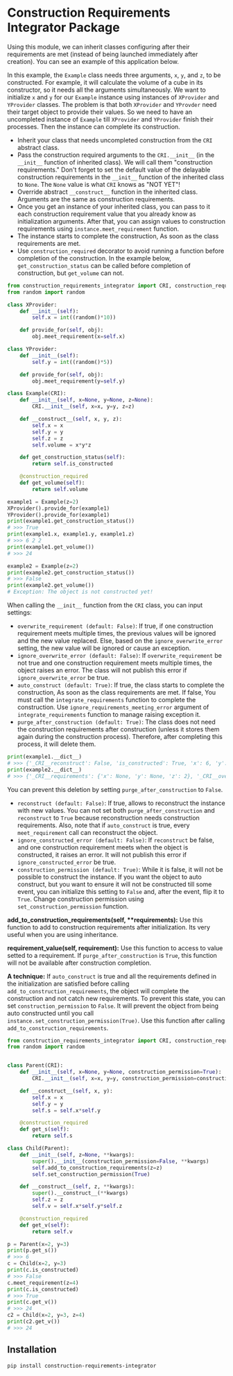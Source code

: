 # Construction Requirements Integrator Package

Using this module, we can inherit classes configuring after their requirements are met (instead of being launched immediately after creation). You can see an example of this application below.

In this example, the `Example` class needs three arguments, `x`, `y`, and `z`, to be constructed. For example, it will calculate the volume of a cube in its constructor, so it needs all the arguments simultaneously. We want to initialize `x` and `y` for our `Example` instance using instances of `XProvider` and `YProvider` classes.
The problem is that both `XProvider` and `YProvder` need their target object to provide their values. So we need to have an uncompleted instance of `Example` till `XProvider` and `YProvider` finish their processes. Then the instance can complete its construction.

* Inherit your class that needs uncompleted construction from the `CRI` abstract class.
* Pass the construction required arguments to the `CRI.__init__` (in the `__init__` function of inherited class). We will call them "construction requirements." Don't forget to set the default value of the delayable construction requirements in the `__init__` function of the inherited class to `None`. The `None` value is what `CRI` knows as "NOT YET"!
* Override abstract `__construct__` function in the inherited class. Arguments are the same as construction requirements.
* Once you get an instance of your inherited class, you can pass to it each construction requirement value that you already know as initialization arguments. After that, you can assign values to construction requirements using `instance.meet_requirement` function.
* The instance starts to complete the construction, As soon as the class requirements are met.
* Use `construction_required` decorator to avoid running a function before completion of the construction. In the example below, `get_construction_status` can be called before completion of construction, but `get_volume` can not.

```python
from construction_requirements_integrator import CRI, construction_required
from random import random

class XProvider:
    def __init__(self):
        self.x = int((random()*10))

    def provide_for(self, obj):
        obj.meet_requirement(x=self.x)

class YProvider:
    def __init__(self):
        self.y = int((random()*5))

    def provide_for(self, obj):
        obj.meet_requirement(y=self.y)

class Example(CRI):
    def __init__(self, x=None, y=None, z=None):
        CRI.__init__(self, x=x, y=y, z=z)

    def __construct__(self, x, y, z):
        self.x = x
        self.y = y
        self.z = z
        self.volume = x*y*z

    def get_construction_status(self):
        return self.is_constructed

    @construction_required
    def get_volume(self):
        return self.volume

example1 = Example(z=2)
XProvider().provide_for(example1)
YProvider().provide_for(example1)
print(example1.get_construction_status())
# >>> True
print(example1.x, example1.y, example1.z)
# >>> 6 2 2
print(example1.get_volume())
# >>> 24

example2 = Example(z=2)
print(example2.get_construction_status())
# >>> False
print(example2.get_volume())
# Exception: The object is not constructed yet!
```

When calling the `__init__` function from the `CRI` class, you can input settings:

* `overwrite_requirement (default: False)`: If true, if one construction requirement meets multiple times, the previous values will be ignored and the new value replaced. Else, based on the `ignore_overwrite_error` setting, the new value will be ignored or cause an exception.
* `ignore_overwrite_error (default: False)`: If `overwrite_requirement` be not true and one construction requirement meets multiple times, the object raises an error. The class will not publish this error if `ignore_overwrite_error` be true.
* `auto_construct (default: True)`: If true, the class starts to complete the construction, As soon as the class requirements are met. If false, You must call the `integrate_requirements` function to complete the construction. Use `ignore_requirements_meeting_error` argument of `integrate_requirements` function to manage raising exception it.
* `purge_after_construction (default: True)`: The class does not need the construction requirements after construction (unless it stores them again during the construction process). Therefore, after completing this process, it will delete them.

```python
print(example1.__dict__)
# >>> {'_CRI__reconstruct': False, 'is_constructed': True, 'x': 6, 'y': 1, 'z': 2, 'volume': 12}
print(example2.__dict__)
# >>> {'_CRI__requirements': {'x': None, 'y': None, 'z': 2}, '_CRI__overwrite_requirement': False, '_CRI__ignore_overwrite_error': False, '_CRI__auto_construct': True, '_CRI__purge_after_construction': True, '_CRI__reconstruct': False, 'is_constructed': False}
```

You can prevent this deletion by setting `purge_after_construction` to `False`.

* `reconstruct (default: False)`: If true, allows to reconstruct the instance with new values. You can not set both `purge_after_construction` and `reconstruct` to `True` because reconstruction needs construction requirements. Also, note that if `auto_construct` is true, every `meet_requirement` call can reconstruct the object.
* `ignore_constructed_error (default: False)`: If `reconstruct` be false, and one construction requirement meets when the object is constructed, it raises an error. It will not publish this error if `ignore_constructed_error` be true.
* `construction_permission (default: True)`: While it is false, it will not be possible to construct the instance. If you want the object to auto construct, but you want to ensure it will not be constructed till some event, you can initialize this setting to `False` and, after the event, flip it to `True`. Change construction permission using `set_construction_permission` function.

**add_to_construction_requirements(self, \*\*requirements):** Use this function to add to construction requirements after initialization. Its very useful when you are using inheritance.

**requirement_value(self, requirement):** Use this function to access to value setted to a requirement. If `purge_after_construction` is `True`, this function will not be available after construction completion.

**A technique:** If `auto_construct` is true and all the requirements defined in the initialization are satisfied before calling `add_to_construction_requirements`, the object will complete the construction and not catch new requirements. To prevent this state, you can set `construction_permission` to `False`. It will prevent the object from being auto constructed until you call `instance.set_construction_permission(True)`. Use this function after calling `add_to_construction_requirements`.

```python
from construction_requirements_integrator import CRI, construction_required
from random import random


class Parent(CRI):
    def __init__(self, x=None, y=None, construction_permission=True):
        CRI.__init__(self, x=x, y=y, construction_permission=construction_permission)

    def __construct__(self, x, y):
        self.x = x
        self.y = y
        self.s = self.x*self.y

    @construction_required
    def get_s(self):
        return self.s

class Child(Parent):
    def __init__(self, z=None, **kwargs):
        super().__init__(construction_permission=False, **kwargs)
        self.add_to_construction_requirements(z=z)
        self.set_construction_permission(True)

    def __construct__(self, z, **kwargs):
        super().__construct__(**kwargs)
        self.z = z
        self.v = self.x*self.y*self.z

    @construction_required
    def get_v(self):
        return self.v

p = Parent(x=2, y=3)
print(p.get_s())
# >>> 6
c = Child(x=2, y=3)
print(c.is_constructed)
# >>> False
c.meet_requirement(z=4)
print(c.is_constructed)
# >>> True
print(c.get_v())
# >>> 24
c2 = Child(x=2, y=3, z=4)
print(c2.get_v())
# >>> 24
```

## Installation

```pip install construction-requirements-integrator```
